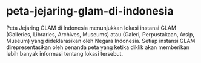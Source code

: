 # peta-jejaring-glam-di-indonesia
Peta Jejaring GLAM di Indonesia menunjukkan lokasi instansi GLAM (Galleries, Libraries, Archives, Museums) atau (Galeri, Perpustakaan, Arsip, Museum) yang dideklarasikan oleh Negara Indonesia. Setiap instansi GLAM direpresentasikan oleh penanda peta yang ketika diklik akan memberikan lebih banyak informasi tentang lokasi tersebut.
